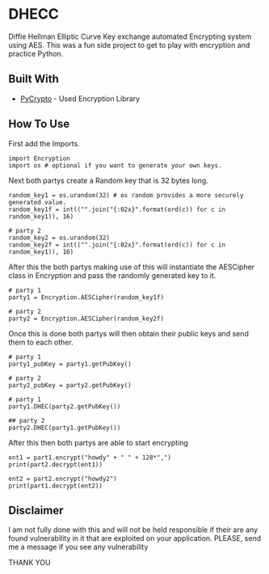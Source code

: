 # DHECC
Diffie Hellman Elliptic Curve Key exchange automated Encrypting system using AES. This was a fun side project to get to play with encryption and practice Python.

## Built With
* [PyCrypto](https://pypi.python.org/pypi/pycrypto) - Used Encryption Library

## How To Use

First add the Imports.
```
import Encryption
import os # optional if you want to generate your own keys.
```

Next both partys create a Random key that is 32 bytes long.
```
random_key1 = os.urandom(32) # os random provides a more securely generated value.
random_key1f = int(("".join("{:02x}".format(ord(c)) for c in random_key1)), 16)

# party 2
random_key2 = os.urandom(32)
random_key2f = int(("".join("{:02x}".format(ord(c)) for c in random_key1)), 16)

```
After this the both partys making use of this will instantiate the AESCipher class in Encryption and pass the randomly generated key to it.
```
# party 1 
party1 = Encryption.AESCipher(random_key1f)

# party 2
party2 = Encryption.AESCipher(random_key2f)

```
Once this is done both partys will then obtain their public keys and send them to each other.

```
# party 1 
party1_pubKey = party1.getPubKey()

# party 2 
party2_pubKey = party2.getPubKey()
```

```
# party 1 
party1.DHEC(party2.getPubKey())

## party 2
party2.DHEC(party1.getPubKey())
```

After this then both partys are able to start encrypting

```
ent1 = part1.encrypt("howdy" + " " + 128*",")
print(part2.decrypt(ent1))

ent2 = part2.encrypt("howdy2")
print(part1.decrypt(ent2))
```
## Disclaimer 

I am not fully done with this and will not be held responsible if their are any found vulnerability in it that are exploited on your application. PLEASE, send me a message if you see any vulnerability

THANK YOU
